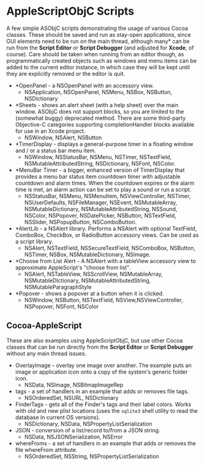 # AppleScriptObjC Scripts

A few simple ASObjC scripts demonstrating the usage of various Cocoa classes.  These should be saved and run as stay-open applications, since GUI elements need to be run on the main thread, although many* can be run from the **Script Editor** or **Script Debugger** (and adjusted for **Xcode**, of course).  Care should be taken when running from an editor though, as programmatically created objects such as windows and menu items can be added to the current editor instance, in which case they will be kept until they are explicitly removed or the editor is quit.


* *OpenPanel - a NSOpenPanel with an accessory view.
	* NSApplication, NSOpenPanel, NSMenu, NSBox, NSButton, NSDictionary
* *Sheets - shows an alert sheet (with a help sheet) over the main window.  ASObjC does not support blocks, so you are limited to the (somewhat buggy) deprecated method.  There are some third-party Objective-C categories supporting completionHandler blocks available for use in an Xcode project.
	* NSWindow, NSAlert, NSButton
* *TimerDisplay - displays a general-purpose timer in a floating window and / or a status bar menu item.
	* NSWindow, NSStatusBar, NSMenu, NSTimer, NSTextField, NSMutableAttributedString, NSDictionary, NSFont, NSColor.
* *MenuBar Timer - a bigger, enhanced version of TimerDisplay that provides a menu bar status item countdown timer with adjustable countdown and alarm times.  When the countdown expires or the alarm time is met, an alarm action can be set to play a sound or run a script.
    * NSStatusBar, NSMenu, NSMenuItem, NSViewController, NSTimer, NSUserDefaults, NSFileManager, NSEvent, NSMutableArray, NSMutableDictionary, NSMutableAttributedString, NSSound, NSColor, NSPopover, NSDatePicker, NSButton, NSTextField, NSSlider, NSPopupButton, NSComboButton.
* *AlertLib - a NSAlert library.  Performs a NSAlert with optional TextField, ComboBox, CheckBox, or RadioButton accessory views.  Can be used as a script library.
	* NSAlert, NSTextField, NSSecureTextField, NSComboBox, NSButton, NSTimer, NSBox, NSMutableDictionary, NSImage.
* *Choose from List Alert - A NSAlert with a tableView accessory view to approximate AppleScript's "choose from list".
   * NSAlert, NSTableView, NSScrollView, NSMutableArray, NSMutableDIctionary, NSMutableAttributedString, NSMutableParagraphStyle
* *Popover - shows a popover at a button when it is clicked.
	* NSWindow, NSButton, NSTextField, NSView,NSViewController, NSPopover, NSFont, NSColor

## Cocoa-AppleScript

These are also examples using AppleScriptObjC, but use other Cocoa classes that can be run directly from the **Script Editor** or **Script Debugger** without any main thread issues.  


* OverlayImage - overlay one image over another.  The example puts an image or application icon onto a copy of the system's generic folder icon.
	* NSData, NSImage, NSBitmapImageRep
* tags - a set of handlers in an example that adds or removes file tags.
	* NSOrderedSet, NSURL, NSDictionary
* FinderTags - gets all of the Finder's tags and their label colors.  Works with old and new plist locations (uses the `sqlite3` shell utility to read the database in current OS versions).
    * NSDictionary, NSData, NSPropertyListSerialization
* JSON - conversion of a list/record to/from a JSON string.
    * NSData, NSJSONSerialization, NSError
* whereFroms - a set of handlers in an example that adds or removes the file whereFrom attribute.
	* NSOrderedSet, NSString, NSPropertyListSerialization

